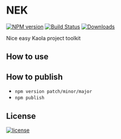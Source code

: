 # NEK

[![NPM version][npm-image]][npm-url] [![Build Status][travis-image]][travis-url]  [![Downloads][downloads-image]][npm-url]

Nice easy Kaola project toolkit

## How to use

## How to publish

 - `npm version patch/minor/major`
 - `npm publish`

## License
[![license][license-img]][license-url]


[downloads-image]: https://img.shields.io/npm/dm/nek.svg

[npm-url]: https://npmjs.org/package/nek
[npm-image]: https://img.shields.io/npm/v/nek.svg

[travis-url]: https://travis-ci.org/kaola-fed/NEK
[travis-image]: https://img.shields.io/travis/kaola-fed/NEK.svg

[license-url]: https://github.com/kaola-fed/NEK/blob/master/LICENSE
[license-img]: https://img.shields.io/github/license/kaola-fed/NEK.svg